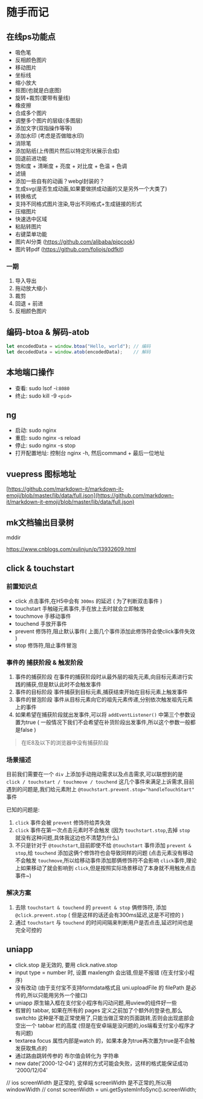 # 随手而记

## 在线ps功能点
+ 吸色笔
+ 反相颜色图片
+ 移动图片
+ 坐标线
+ 缩小放大
+ 抠图(也就是白底图)
+ 旋转+裁剪(要带有量线)
+ 橡皮擦
+ 合成多个图片
+ 调整多个图片的层级(多图层)
+ 添加文字(双指操作等等)
+ 添加水印 (考虑是否做暗水印)
+ 消除笔
+ 添加贴纸(上传图片然后以特定形状展示合成)
+ 回退前进功能
+ 饱和度 + 清晰度 + 亮度 + 对比度 + 色温 + 色调
+ 滤镜
+ 添加一些自有的动画？webgl封装的？
+ 生成svg(是否生成动画,如果要做拼成动画的又是另外一个大类了)
+ 转换格式
+ 支持不同格式图片渲染,导出不同格式+生成链接的形式
+ 压缩图片
+ 快速选中区域
+ 粘贴转图片
+ 右键菜单功能
+ 图片AI分类 (https://github.com/alibaba/pipcook)
+ 图片转pdf (https://github.com/foliojs/pdfkit)

### 一期
1. 导入导出
2. 拖动放大缩小
3. 裁剪
4. 回退 + 前进
5. 反相颜色图片

## 编码-btoa & 解码-atob
``` ts
let encodedData = window.btoa("Hello, world"); // 编码
let decodedData = window.atob(encodedData);    // 解码
```

## 本地端口操作
+ 查看: sudo lsof -i:`8080`
+ 终止: sudo kill -9 `<pid>`

## ng
+ 启动: sudo nginx
+ 重启: sudo nginx -s reload
+ 停止: sudo nginx -s stop
+ 打开配置地址: 控制台 nginx -h, 然后command + 最后一位地址

## vuepress 图标地址
[https://github.com/markdown-it/markdown-it-emoji/blob/master/lib/data/full.json](https://github.com/markdown-it/markdown-it-emoji/blob/master/lib/data/full.json)

## mk文档输出目录树
mddir

https://www.cnblogs.com/xulinjun/p/13932609.html

## click & touchstart
### 前置知识点
+ click 点击事件,在H5中会有 `300ms` 的延迟 ( 为了判断双击事件 )
+ touchstart 手触碰元素事件,手在放上去时就会立即触发
+ touchmove 手移动事件
+ touchend 手放开事件
+ prevent 修饰符,阻止默认事件( 上面几个事件添加此修饰符会使click事件失效 )
+ stop 修饰符,阻止事件冒泡

### 事件的 捕获阶段 & 触发阶段
1. 事件的捕获阶段
在事件的捕获阶段时从最外层的祖先元素,向目标元素进行实践的捕获,但是默认此时不会触发事件
2. 事件的目标阶段
事件捕获到目标元素,捕获结束开始在目标元素上触发事件
3. 事件的冒泡阶段
事件从目标元素向它的祖先元素传递,分别依次触发祖先元素上的事件
4. 如果希望在捕获阶段就出发事件,可以将 `addEventListener()` 中第三个参数设置为true ( 一般情况下我们不会希望在补货阶段出发事件,所以这个参数一般都是false )

> 在IE8及以下的浏览器中没有捕获阶段

### 场景描述
目前我们需要在一个 `div` 上添加手动拖动需求以及点击需求,可以联想到的是 `click / touchstart / touchmove / touchend` 这几个事件来满足上诉需求,目前遇到的问题是,我们给元素附上 `@touchstart.prevent.stop="handleTouchStart"` 事件

已知的问题是:
1. `click` 事件会被 `prevent` 修饰符给弄失效
2. `click` 事件在第一次点击元素时不会触发 (因为 `touchstart.stop`,去掉 `stop` 就没有这种问题,具体我这边也不清楚为什么)
3. 不只是针对于 `@touchstart`,目前即使不给 `@touchstart` 事件添加 `prevent & stop`,给 `touchend` 添加这俩个修饰符也会导致同样的问题 (点击元素没有移动不会触发 `touchmove`,所以给移动事件添加那俩修饰符不会影响 `click`事件,理论上如果移动了就会影响到 `click`,但是按照实际场景移动了本身就不用触发点击事件~)

### 解决方案
1. 去除 `touchstart & touchend` 的 `prevent & stop` 俩修饰符, 添加 `@click.prevent.stop` ( 但是这样的话还会有300ms延迟,这是不可控的 )
2. 通过 `touchstart` 与 `touchend` 的时间间隔来判断用户是否点击,延迟时间也是完全可控的

## uniapp
+ click.stop 是无效的, 要用 click.native.stop
+ input type = number 时, 设置 maxlength 会出错,但是不报错 (在支付宝小程序)
+ 没有改动 (由于支付宝不支持formdata格式且 uni.uploadFile 的 filePath 是必传的,所以只能用另外一个接口)
+ uniapp 原生输入框在支付宝小程序有闪动问题,用uview的组件好一些
+ 假冒的 tabbar, 如果在所有的 pages 定义之前加了个额外的登录也,那么 switchto 这种是不能正常使用了,只能当做正常的页面跳转,否则会出现底部会空出一个 tabbar 栏的高度 (但是在安卓端是没问题的,ios端看支付宝小程序才有问题)
+ textarea focus 属性内部是watch 的，如果本身为true再次置为true是不会触发获取焦点的
+ 通过路由跳转传参的 布尔值会转化为 字符串
+ new date('2000-12-04') 这样的方式可能会失败，这样的格式能保证成功 '2000/12/04'

// ios screenWidth 是正常的, 安卓端 screenWidth 是不正常的,所以用 windowWidth
  // const screenWidth = uni.getSystemInfoSync().screenWidth;